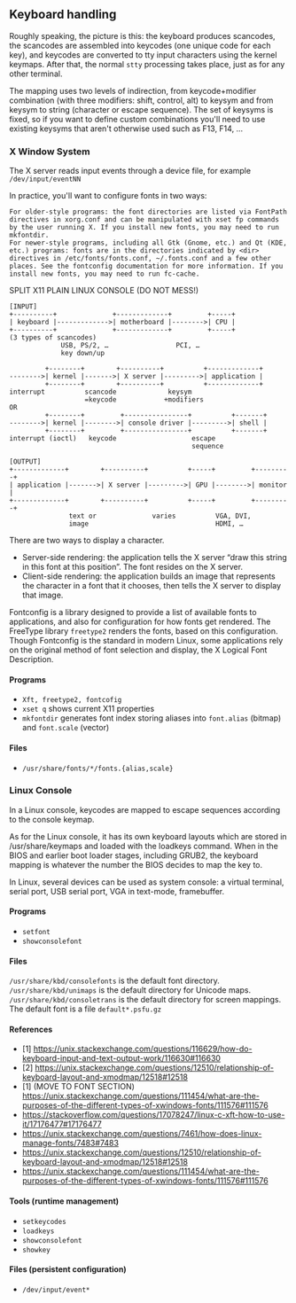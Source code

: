 ## Keyboard handling
Roughly speaking, the picture is this: the keyboard produces scancodes, the scancodes are assembled into keycodes (one unique code for each key), and keycodes are converted to tty input characters using the kernel keymaps. After that, the normal `stty` processing takes place, just as for any other terminal.

The mapping uses two levels of indirection, from keycode+modifier combination (with three modifiers: shift, control, alt) to keysym and from keysym to string (character or escape sequence). The set of keysyms is fixed, so if you want to define custom combinations you'll need to use existing keysyms that aren't otherwise used such as F13, F14, …

### X Window System
The X server reads input events through a device file, for example `/dev/input/eventNN`

In practice, you'll want to configure fonts in two ways:

    For older-style programs: the font directories are listed via FontPath directives in xorg.conf and can be manipulated with xset fp commands by the user running X. If you install new fonts, you may need to run mkfontdir.
    For newer-style programs, including all Gtk (Gnome, etc.) and Qt (KDE, etc.) programs: fonts are in the directories indicated by <dir> directives in /etc/fonts/fonts.conf, ~/.fonts.conf and a few other places. See the fontconfig documentation for more information. If you install new fonts, you may need to run fc-cache.


SPLIT X11 PLAIN LINUX CONSOLE (DO NOT MESS!)
```
[INPUT]
+----------+              +-------------+         +-----+
| keyboard |------------->| motherboard |-------->| CPU |
+----------+              +-------------+         +-----+
(3 types of scancodes)
             USB, PS/2, …                 PCI, …
             key down/up

         +--------+        +----------+          +-------------+
-------->| kernel |------->| X server |--------->| application |
         +--------+        +----------+          +-------------+
interrupt          scancode             keysym
                   =keycode            +modifiers
OR
         +--------+         +----------------+          +-------+
-------->| kernel |-------->| console driver |--------->| shell |
         +--------+         +----------------+          +-------+
interrupt (ioctl)   keycode                   escape 
                                              sequence

[OUTPUT]
+-------------+        +----------+          +-----+         +---------+
| application |------->| X server |---····-->| GPU |-------->| monitor |
+-------------+        +----------+          +-----+         +---------+
               text or              varies          VGA, DVI,
               image                                HDMI, …
```
There are two ways to display a character.

* Server-side rendering: the application tells the X server “draw this string in this font at this position”. The font resides on the X server.
* Client-side rendering: the application builds an image that represents the character in a font that it chooses, then tells the X server to display that image.

Fontconfig is a library designed to provide a list of available fonts to applications, and also for configuration for how fonts get rendered. The FreeType library `freetype2` renders the fonts, based on this configuration. 
Though Fontconfig is the standard in modern Linux, some applications rely on the original method of font selection and display, the X Logical Font Description. 

#### Programs
* `Xft, freetype2, fontcofig`
* `xset q` shows current X11 properties
* `mkfontdir` generates font index storing aliases into `font.alias` (bitmap) and `font.scale` (vector)

#### Files
* `/usr/share/fonts/*/fonts.{alias,scale}`

### Linux Console
In a Linux console, keycodes are mapped to escape sequences according to the console keymap.

As for the Linux console, it has its own keyboard layouts which are stored in /usr/share/keymaps and loaded with the loadkeys command. When in the BIOS and earlier boot loader stages, including GRUB2, the keyboard mapping is whatever the number the BIOS decides to map the key to.

In Linux, several devices can be used as system console: a virtual terminal, serial port, USB serial port, VGA in text-mode, framebuffer.

#### Programs
* `setfont`
* `showconsolefont`
#### Files
`/usr/share/kbd/consolefonts` is the default font directory.
`/usr/share/kbd/unimaps` is the default directory for Unicode maps.
`/usr/share/kbd/consoletrans` is the default directory for screen mappings.  The default font is a file `default*.psfu.gz`

#### References
* [1] https://unix.stackexchange.com/questions/116629/how-do-keyboard-input-and-text-output-work/116630#116630
* [2] https://unix.stackexchange.com/questions/12510/relationship-of-keyboard-layout-and-xmodmap/12518#12518
* [1] (MOVE TO FONT SECTION) https://unix.stackexchange.com/questions/111454/what-are-the-purposes-of-the-different-types-of-xwindows-fonts/111576#111576
* https://stackoverflow.com/questions/17078247/linux-c-xft-how-to-use-it/17176477#17176477
* https://unix.stackexchange.com/questions/7461/how-does-linux-manage-fonts/7483#7483
* https://unix.stackexchange.com/questions/12510/relationship-of-keyboard-layout-and-xmodmap/12518#12518
* https://unix.stackexchange.com/questions/111454/what-are-the-purposes-of-the-different-types-of-xwindows-fonts/111576#111576

#### Tools (runtime management)
* `setkeycodes`
* `loadkeys`
* `showconsolefont`
* `showkey`

#### Files (persistent configuration)
* `/dev/input/event*`
